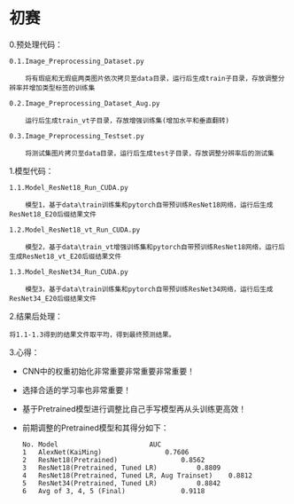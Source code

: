 # 初赛

0.预处理代码：

	0.1.Image_Preprocessing_Dataset.py

		将有瑕疵和无瑕疵两类图片依次拷贝至data目录，运行后生成train子目录，存放调整分辨率并增加类型标签的训练集
	
	0.2.Image_Preprocessing_Dataset_Aug.py

		运行后生成train_vt子目录，存放增强训练集(增加水平和垂直翻转)
	
	0.3.Image_Preprocessing_Testset.py

		将测试集图片拷贝至data目录，运行后生成test子目录，存放调整分辨率后的测试集

1.模型代码：

	1.1.Model_ResNet18_Run_CUDA.py

		模型1，基于data\train训练集和pytorch自带预训练ResNet18网络，运行后生成ResNet18_E20后缀结果文件
	
	1.2.Model_ResNet18_vt_Run_CUDA.py

		模型2，基于data\train_vt增强训练集和pytorch自带预训练ResNet18网络，运行后生成ResNet18_vt_E20后缀结果文件
	
	1.3.Model_ResNet34_Run_CUDA.py

		模型3，基于data\train训练集和pytorch自带预训练ResNet34网络，运行后生成ResNet34_E20后缀结果文件

2.结果后处理：
	
	将1.1-1.3得到的结果文件取平均，得到最终预测结果。

3.心得：

  * CNN中的权重初始化非常重要非常重要非常重要！
  
  * 选择合适的学习率也非常重要！
  
  * 基于Pretrained模型进行调整比自己手写模型再从头训练更高效！ 
  
  * 前期调整的Pretrained模型和其得分如下：
  
  		No.	Model						AUC
		1	AlexNet(KaiMing)				0.7606
		2	ResNet18(Pretrained)				0.8562
		3	ResNet18(Pretrained, Tuned LR)			0.8809
		4	ResNet18(Pretrained, Tuned LR, Aug Trainset)	0.8812
		5	ResNet34(Pretrained, Tuned LR)			0.8842
		6	Avg of 3, 4, 5 (Final)				0.9118

